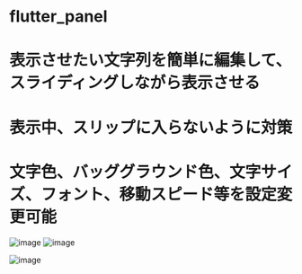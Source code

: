 # flutter_panel

# 表示させたい文字列を簡単に編集して、スライディングしながら表示させる
# 表示中、スリップに入らないように対策
# 文字色、バッググラウンド色、文字サイズ、フォント、移動スピード等を設定変更可能


![image](https://github.com/user-attachments/assets/564a9c6d-c368-45ba-a12d-27cfd24af44c)
![image](https://github.com/user-attachments/assets/af2021ef-4f8b-4ac5-9137-222823803218)


![image](https://github.com/user-attachments/assets/2ab16c11-becb-4a23-aede-f13e31dd3b2d)

